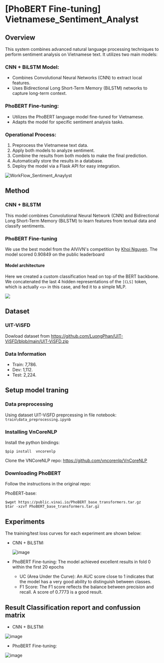 # [PhoBERT Fine-tuning] Vietnamese_Sentiment_Analyst

## Overview
This system combines advanced natural language processing techniques to perform sentiment analysis on Vietnamese text. It utilizes two main models:
### CNN + BiLSTM Model:
- Combines Convolutional Neural Networks (CNN) to extract local features.
- Uses Bidirectional Long Short-Term Memory (BiLSTM) networks to capture long-term context.

### PhoBERT Fine-tuning:
- Utilizes the PhoBERT language model fine-tuned for Vietnamese.
- Adapts the model for specific sentiment analysis tasks.

### Operational Process:
1. Preprocess the Vietnamese text data.
2. Apply both models to analyze sentiment.
3. Combine the results from both models to make the final prediction.
4. Automatically store the results in a database.
5. Deploy the model via a Flask API for easy integration.

![WorkFlow_Sentiment_Anaylyst](https://github.com/user-attachments/assets/4ef1b462-9c69-4fac-969e-7a04c512b366)

## Method
### CNN + BiLSTM
This model combines Convolutional Neural Network (CNN) and Bidirectional Long Short-Term Memory (BiLSTM) to learn features from textual data and classify sentiments.

### PhoBERT Fine-tuning
We use the best model from the AIViVN's competition by [Khoi Nguyen](https://github.com/suicao). The model scored 0.90849 on the public leaderboard

#### Model architecture
Here we created a custom classification head on top of the BERT backbone. We concatenated the last 4 hidden representations of the ```[CLS]``` token, which is actually ```<s>``` in this case, and fed it to a simple MLP.

![](https://i.imgur.com/1bYD5dq.png)
## Dataset
### UIT-ViSFD
Dowload dataset from https://github.com/LuongPhan/UIT-ViSFD/blob/main/UIT-ViSFD.zip

### Data Information
- Train: 7,786.
- Dev: 1,112.
- Test: 2,224.

## Setup model traning

### Data preprocessing
Using dataset UIT-ViSFD preprcessing in file notebook:
```train\data_preprocessing.ipynb```

### Installing VnCoreNLP

Install the python bindings:

```$pip install  vncorenlp```

Clone the VNCoreNLP repo: https://github.com/vncorenlp/VnCoreNLP

### Downloading PhoBERT 

Follow the instructions in the original repo:

PhoBERT-base:

```
$wget https://public.vinai.io/PhoBERT_base_transformers.tar.gz
$tar -xzvf PhoBERT_base_transformers.tar.gz
```
## Experiments
The training/test loss curves for each experiment are shown below:
- CNN + BiLSTM:
  
  ![image](https://github.com/user-attachments/assets/098f7be9-c740-4b27-a074-15e14bf2b92c)
- PhoBERT Fine-tuning: The model achieved excellent results in fold 0 within the first 20 epochs
  - UC (Area Under the Curve): An AUC score close to 1 indicates that the model has a very good ability to distinguish between classes.
  - F1 Score: The F1 score reflects the balance between precision and recall. A score of 0.7773 is a good result.

## Result Classification report and confussion matrix
- CNN + BiLSTM:

![image](https://github.com/user-attachments/assets/b0c19fd4-d060-4e52-940a-e122d0fd8560)

- PhoBERT Fine-tuning:

![image](https://github.com/user-attachments/assets/5ef00bf4-2c82-4773-a6be-86974b9eb08e)



  
